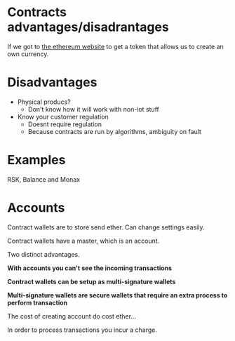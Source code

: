 # Contracts advantages/disadrantages

If we got to [the ethereum website](https://ethereum.org/token) to get a token that allows us to create an own currency.

# Disadvantages

* Physical producs?
    - Don't know how it will work with non-iot stuff
* Know your customer regulation
    - Doesnt require regulation
    - Because contracts are run by algorithms, ambiguity on fault


# Examples

RSK, Balance and Monax


# Accounts

Contract wallets are to store send ether. Can change settings easily.

Contract wallets have a master, which is an account.

Two distinct advantages.

**With accounts you can't see the incoming transactions**

**Contract wallets can be setup as multi-signature wallets**

**Multi-signature wallets are secure wallets that require an extra process to perform transaction**

The cost of creating account do cost ether...

In order to process transactions you incur a charge.